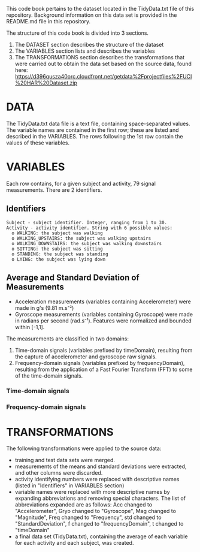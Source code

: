 This code book pertains to the dataset located in the TidyData.txt file of this repository.
Background information on this data set is provided in the README.md file in this repository.

The structure of this code book is divided into 3 sections. 
1.	The DATASET section describes the structure of the dataset
2.	The VARIABLES section lists and describes the variables
3.	The TRANSFORMATIONS section describes the transformations that were carried out to obtain the data set based on the source data, found here: https://d396qusza40orc.cloudfront.net/getdata%2Fprojectfiles%2FUCI%20HAR%20Dataset.zip

# DATA 
The TidyData.txt data file is a text file, containing space-separated values.
The variable names are contained in the first row; these are listed and described in the VARIABLES. The rows following the 1st row contain the values of these variables.


# VARIABLES
Each row contains, for a given subject and activity, 79 signal measurements. There are 2 identifiers.

## Identifiers
    Subject - subject identifier. Integer, ranging from 1 to 30.
    Activity - activity identifier. String with 6 possible values:
      o	WALKING: the subject was walking
      o	WALKING_UPSTAIRS: the subject was walking upstairs
      o	WALKING_DOWNSTAIRS: the subject was walking downstairs
      o	SITTING: the subject was sitting
      o	STANDING: the subject was standing
      o	LYING: the subject was lying down

## Average and Standard Deviation of Measurements
- Acceleration measurements (variables containing Accelerometer) were made in g's (9.81 m.s⁻²)
- Gyroscope measurements (variables containing Gyroscope) were made in radians per second (rad.s⁻¹).
Features were normalized and bounded within [-1,1].

The measurements are classified in two domains: 
  1.	Time-domain signals (variables prefixed by timeDomain), resulting from the capture of accelerometer and gyroscope raw signals.
  2.	Frequency-domain signals (variables prefixed by frequencyDomain), resulting from the application of a Fast Fourier Transform            (FFT) to some of the time-domain signals.

### Time-domain signals

### Frequency-domain signals


# TRANSFORMATIONS
The following transformations were applied to the source data:
- training and test data sets were merged.
- measurements of the means and standard deviations were extracted, and other columns were discarded.
- activity identifying numbers were replaced with descriptive names (listed in "Identifiers" in VARIABLES section)
- variable names were replaced with more descriptive names by expanding abbreviations and removing special characters. The list of 
  abbreviations expanded are as follows: 
    Acc changed to "Accelerometer",
    Gryo changed to "Gyroscope",
    Mag changed to "Magnitude",
    Freq changed to "Frequency",
    std changed to "StandardDeviation",
    f changed to "frequencyDomain",
    t changed to "timeDomain"
- a final data set (TidyData.txt), containing the average of each variable for each activity and each subject, was created.

